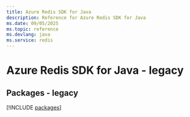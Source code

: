 ```yaml
---
title: Azure Redis SDK for Java
description: Reference for Azure Redis SDK for Java
ms.date: 09/05/2025
ms.topic: reference
ms.devlang: java
ms.service: redis
---
```

# Azure Redis SDK for Java - legacy
## Packages - legacy
[!INCLUDE [packages](redis-index.md)]